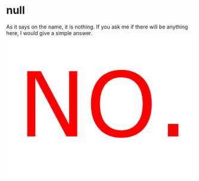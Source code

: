 # null
As it says on the name, it is nothing. If you ask me if there will be anything here, I would give a simple answer.
![NO](NO.png)

